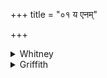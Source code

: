 +++
title = "०१ य एनम्"

+++

<details><summary>Whitney</summary>

### Translation
1. They who sit about him, who pile on \[fuel\] in order to beholding  
\[him\]—let Agni, fully kindled, with his tongues arise out of \[their\]  
heart.

### Notes
The sense is somewhat obscure. In **b**, *cákṣase* probably 'that he may  
become conspicuous'; the comm. very strangely renders it 'for injury'  
(*hiṅsāyāi*) and regards the "they" as demons and the like. Ppp. begins  
*yene ’daṁ par-*, and elides the **a** of *agnir* in **c**.
</details>

<details><summary>Griffith</summary>

Those who are sitting round this babe prepare him to be looked upon. Let Agni thoroughly inflamed with all his tongues rise from his- heart.
</details>
